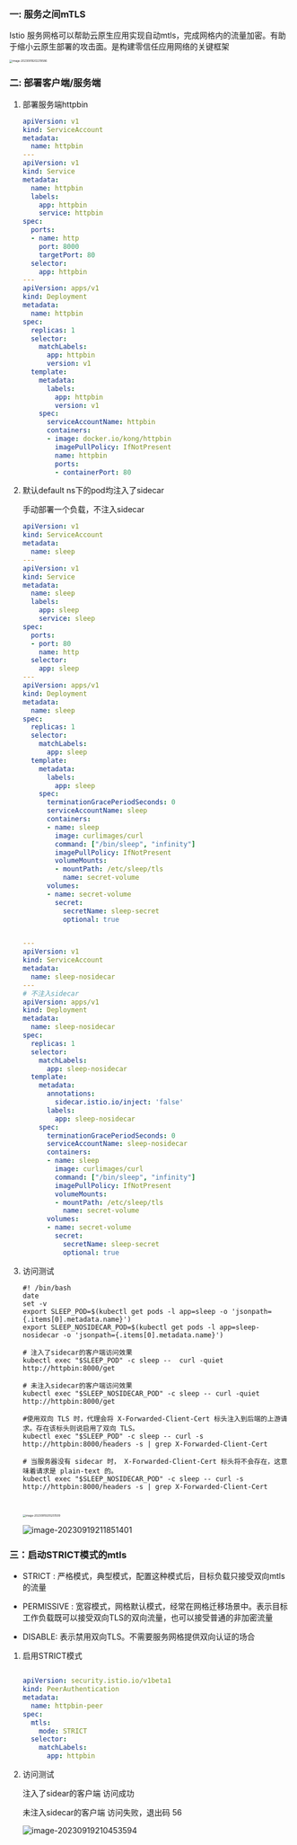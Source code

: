 ### 一: 服务之间mTLS

Istio 服务网格可以帮助云原生应用实现自动mtls，完成网格内的流量加密。有助于缩小云原生部署的攻击面。是构建零信任应用网络的关键框架

<img src="./assets/image-20230919202219586.png" alt="image-20230919202219586" style="zoom:33%;" /> 



### 二: 部署客户端/服务端

1. 部署服务端httpbin

   ```yaml
   apiVersion: v1
   kind: ServiceAccount
   metadata:
     name: httpbin
   ---
   apiVersion: v1
   kind: Service
   metadata:
     name: httpbin
     labels:
       app: httpbin
       service: httpbin
   spec:
     ports:
     - name: http
       port: 8000
       targetPort: 80
     selector:
       app: httpbin
   ---
   apiVersion: apps/v1
   kind: Deployment
   metadata:
     name: httpbin
   spec:
     replicas: 1
     selector:
       matchLabels:
         app: httpbin
         version: v1
     template:
       metadata:
         labels:
           app: httpbin
           version: v1
       spec:
         serviceAccountName: httpbin
         containers:
         - image: docker.io/kong/httpbin
           imagePullPolicy: IfNotPresent
           name: httpbin
           ports:
           - containerPort: 80
   ```

   

2. 默认default ns下的pod均注入了sidecar

   手动部署一个负载，不注入sidecar

   ```yaml
   apiVersion: v1
   kind: ServiceAccount
   metadata:
     name: sleep
   ---
   apiVersion: v1
   kind: Service
   metadata:
     name: sleep
     labels:
       app: sleep
       service: sleep
   spec:
     ports:
     - port: 80
       name: http
     selector:
       app: sleep
   ---
   apiVersion: apps/v1
   kind: Deployment
   metadata:
     name: sleep
   spec:
     replicas: 1
     selector:
       matchLabels:
         app: sleep
     template:
       metadata:
         labels:
           app: sleep
       spec:
         terminationGracePeriodSeconds: 0
         serviceAccountName: sleep
         containers:
         - name: sleep
           image: curlimages/curl
           command: ["/bin/sleep", "infinity"]
           imagePullPolicy: IfNotPresent
           volumeMounts:
           - mountPath: /etc/sleep/tls
             name: secret-volume
         volumes:
         - name: secret-volume
           secret:
             secretName: sleep-secret
             optional: true
   
   
   ---
   apiVersion: v1
   kind: ServiceAccount
   metadata:
     name: sleep-nosidecar
   ---  
   # 不注入sidecar
   apiVersion: apps/v1
   kind: Deployment
   metadata:
     name: sleep-nosidecar
   spec:
     replicas: 1
     selector:
       matchLabels:
         app: sleep-nosidecar
     template:
       metadata:
         annotations:
           sidecar.istio.io/inject: 'false'
         labels:
           app: sleep-nosidecar
       spec:
         terminationGracePeriodSeconds: 0
         serviceAccountName: sleep-nosidecar
         containers:
         - name: sleep
           image: curlimages/curl
           command: ["/bin/sleep", "infinity"]
           imagePullPolicy: IfNotPresent
           volumeMounts:
           - mountPath: /etc/sleep/tls
             name: secret-volume
         volumes:
         - name: secret-volume
           secret:
             secretName: sleep-secret
             optional: true
   
   ```

   



2. 访问测试

   ```shell
   #! /bin/bash
   date
   set -v
   export SLEEP_POD=$(kubectl get pods -l app=sleep -o 'jsonpath={.items[0].metadata.name}')
   export SLEEP_NOSIDECAR_POD=$(kubectl get pods -l app=sleep-nosidecar -o 'jsonpath={.items[0].metadata.name}')
   
   # 注入了sidecar的客户端访问效果
   kubectl exec "$SLEEP_POD" -c sleep --  curl -quiet http://httpbin:8000/get
   
   # 未注入sidecar的客户端访问效果
   kubectl exec "$SLEEP_NOSIDECAR_POD" -c sleep -- curl -quiet http://httpbin:8000/get
   
   #使用双向 TLS 时，代理会将 X-Forwarded-Client-Cert 标头注入到后端的上游请求。存在该标头则说启用了双向 TLS。
   kubectl exec "$SLEEP_POD" -c sleep -- curl -s http://httpbin:8000/headers -s | grep X-Forwarded-Client-Cert 
   
   # 当服务器没有 sidecar 时， X-Forwarded-Client-Cert 标头将不会存在，这意味着请求是 plain-text 的。
   kubectl exec "$SLEEP_NOSIDECAR_POD" -c sleep -- curl -s http://httpbin:8000/headers -s | grep X-Forwarded-Client-Cert 
   
   
   
   ```

   <img src="./assets/image-20230919205251509.png" alt="image-20230919205251509" style="zoom:33%;" />  

   ![image-20230919211851401](./assets/image-20230919211851401.png)



### 三：启动STRICT模式的mtls

- STRICT : 严格模式，典型模式，配置这种模式后，目标负载只接受双向mtls的流量

- PERMISSIVE : 宽容模式，网格默认模式，经常在网格迁移场景中。表示目标工作负载既可以接受双向TLS的双向流量，也可以接受普通的非加密流量

- DISABLE: 表示禁用双向TLS。不需要服务网格提供双向认证的场合

  

1. 启用STRICT模式

   ```yaml
   
   apiVersion: security.istio.io/v1beta1
   kind: PeerAuthentication
   metadata:
     name: httpbin-peer
   spec:
     mtls:
       mode: STRICT
     selector:
       matchLabels:
         app: httpbin
   
   ```

   

2. 访问测试

   注入了sidear的客户端 访问成功

   未注入sidecar的客户端 访问失败，退出码 56

   ![image-20230919210453594](./assets/image-20230919210453594.png)

    

